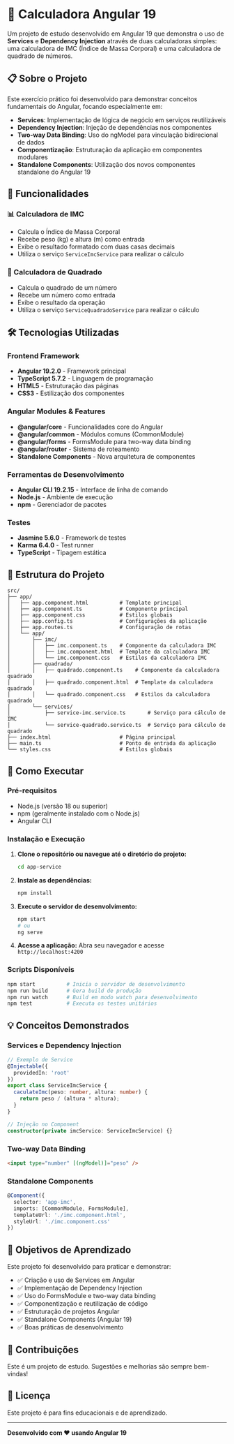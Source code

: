 # 🧮 Calculadora Angular 19

Um projeto de estudo desenvolvido em Angular 19 que demonstra o uso de **Services** e **Dependency Injection** através de duas calculadoras simples: uma calculadora de IMC (Índice de Massa Corporal) e uma calculadora de quadrado de números.

## 📋 Sobre o Projeto

Este exercício prático foi desenvolvido para demonstrar conceitos fundamentais do Angular, focando especialmente em:

- **Services**: Implementação de lógica de negócio em serviços reutilizáveis
- **Dependency Injection**: Injeção de dependências nos componentes
- **Two-way Data Binding**: Uso do ngModel para vinculação bidirecional de dados
- **Componentização**: Estruturação da aplicação em componentes modulares
- **Standalone Components**: Utilização dos novos componentes standalone do Angular 19

## 🚀 Funcionalidades

### 📊 Calculadora de IMC
- Calcula o Índice de Massa Corporal
- Recebe peso (kg) e altura (m) como entrada
- Exibe o resultado formatado com duas casas decimais
- Utiliza o serviço `ServiceImcService` para realizar o cálculo

### 🔢 Calculadora de Quadrado
- Calcula o quadrado de um número
- Recebe um número como entrada
- Exibe o resultado da operação
- Utiliza o serviço `ServiceQuadradoService` para realizar o cálculo

## 🛠️ Tecnologias Utilizadas

### Frontend Framework
- **Angular 19.2.0** - Framework principal
- **TypeScript 5.7.2** - Linguagem de programação
- **HTML5** - Estruturação das páginas
- **CSS3** - Estilização dos componentes

### Angular Modules & Features
- **@angular/core** - Funcionalidades core do Angular
- **@angular/common** - Módulos comuns (CommonModule)
- **@angular/forms** - FormsModule para two-way data binding
- **@angular/router** - Sistema de roteamento
- **Standalone Components** - Nova arquitetura de componentes

### Ferramentas de Desenvolvimento
- **Angular CLI 19.2.15** - Interface de linha de comando
- **Node.js** - Ambiente de execução
- **npm** - Gerenciador de pacotes

### Testes
- **Jasmine 5.6.0** - Framework de testes
- **Karma 6.4.0** - Test runner
- **TypeScript** - Tipagem estática

## 📁 Estrutura do Projeto

```
src/
├── app/
│   ├── app.component.html          # Template principal
│   ├── app.component.ts            # Componente principal
│   ├── app.component.css           # Estilos globais
│   ├── app.config.ts               # Configurações da aplicação
│   ├── app.routes.ts               # Configuração de rotas
│   └── app/
│       ├── imc/
│       │   ├── imc.component.ts    # Componente da calculadora IMC
│       │   ├── imc.component.html  # Template da calculadora IMC
│       │   └── imc.component.css   # Estilos da calculadora IMC
│       ├── quadrado/
│       │   ├── quadrado.component.ts    # Componente da calculadora quadrado
│       │   ├── quadrado.component.html  # Template da calculadora quadrado
│       │   └── quadrado.component.css   # Estilos da calculadora quadrado
│       └── services/
│           ├── service-imc.service.ts       # Serviço para cálculo de IMC
│           └── service-quadrado.service.ts  # Serviço para cálculo de quadrado
├── index.html                      # Página principal
├── main.ts                         # Ponto de entrada da aplicação
└── styles.css                      # Estilos globais
```

## 🚀 Como Executar

### Pré-requisitos
- Node.js (versão 18 ou superior)
- npm (geralmente instalado com o Node.js)
- Angular CLI

### Instalação e Execução

1. **Clone o repositório ou navegue até o diretório do projeto:**
   ```bash
   cd app-service
   ```

2. **Instale as dependências:**
   ```bash
   npm install
   ```

3. **Execute o servidor de desenvolvimento:**
   ```bash
   npm start
   # ou
   ng serve
   ```

4. **Acesse a aplicação:**
   Abra seu navegador e acesse `http://localhost:4200`

### Scripts Disponíveis

```bash
npm start          # Inicia o servidor de desenvolvimento
npm run build      # Gera build de produção
npm run watch      # Build em modo watch para desenvolvimento
npm test           # Executa os testes unitários
```

## 💡 Conceitos Demonstrados

### Services e Dependency Injection
```typescript
// Exemplo de Service
@Injectable({
  providedIn: 'root'
})
export class ServiceImcService {
  caculateImc(peso: number, altura: number) {
    return peso / (altura * altura);
  }
}

// Injeção no Component
constructor(private imcServico: ServiceImcService) {}
```

### Two-way Data Binding
```html
<input type="number" [(ngModel)]="peso" />
```

### Standalone Components
```typescript
@Component({
  selector: 'app-imc',
  imports: [CommonModule, FormsModule],
  templateUrl: './imc.component.html',
  styleUrl: './imc.component.css'
})
```

## 🎯 Objetivos de Aprendizado

Este projeto foi desenvolvido para praticar e demonstrar:

- ✅ Criação e uso de Services em Angular
- ✅ Implementação de Dependency Injection
- ✅ Uso do FormsModule e two-way data binding
- ✅ Componentização e reutilização de código
- ✅ Estruturação de projetos Angular
- ✅ Standalone Components (Angular 19)
- ✅ Boas práticas de desenvolvimento

## 🤝 Contribuições

Este é um projeto de estudo. Sugestões e melhorias são sempre bem-vindas!

## 📄 Licença

Este projeto é para fins educacionais e de aprendizado.

---

**Desenvolvido com ❤️ usando Angular 19**
